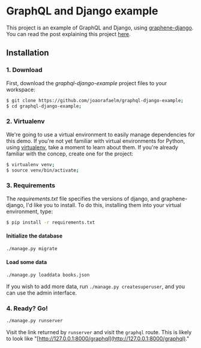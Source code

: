 # GraphQL and Django example

This project is an example of GraphQL and Django, using [graphene-django](https://github.com/graphql-python/graphene-django).
You can read the post explaining this project [here](https://joaorafaelm.github.io/blog/graphql-and-django-in-5-minutes).

## Installation
### 1. Download
First, download the *graphql-django-example* project files to your workspace:
```bash
$ git clone https://github.com/joaorafaelm/graphql-django-example;
$ cd graphql-django-example;
```
### 2. Virtualenv
We're going to use a virtual environment to easily manage dependencies for this demo. If you're not yet familiar with virtual environments for Python, using [virtualenv](http://www.virtualenv.org/), take a moment to learn about them. If you're already familiar with the concep, create one for the project:
```bash
$ virtualenv venv;
$ source venv/bin/activate;
```
### 3. Requirements
The *requirements.txt* file specifies the versions of django, and graphene-django, I'd like you to install. To do this, installing them into your virtual environment, type:
```bash
$ pip install -r requirements.txt
```
#### Initialize the database
```bash
./manage.py migrate
```
#### Load some data
```bash
./manage.py loaddata books.json
```
If you wish to add more data, run `./manage.py createsuperuser`, and you can use the admin interface.

### 4. Ready? Go!
```bash
./manage.py runserver
```

Visit the link returned by ```runserver``` and visit the ```graphql``` route. This is likely to look like "[http://127.0.0.1:8000/graphql](http://127.0.0.1:8000/graphql)."

